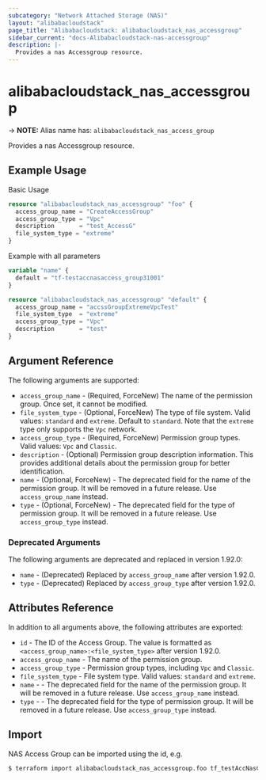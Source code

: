 ```yaml
---
subcategory: "Network Attached Storage (NAS)"
layout: "alibabacloudstack"
page_title: "Alibabacloudstack: alibabacloudstack_nas_accessgroup"
sidebar_current: "docs-Alibabacloudstack-nas-accessgroup"
description: |- 
  Provides a nas Accessgroup resource.
---
```


# alibabacloudstack_nas_accessgroup
-> **NOTE:** Alias name has: `alibabacloudstack_nas_access_group`

Provides a nas Accessgroup resource.

## Example Usage

Basic Usage

```terraform
resource "alibabacloudstack_nas_accessgroup" "foo" {
  access_group_name = "CreateAccessGroup"
  access_group_type = "Vpc"
  description       = "test_AccessG"
  file_system_type = "extreme"
}
```

Example with all parameters

```terraform
variable "name" {
  default = "tf-testaccnasaccess_group31001"
}

resource "alibabacloudstack_nas_accessgroup" "default" {
  access_group_name = "accssGroupExtremeVpcTest"
  file_system_type  = "extreme"
  access_group_type = "Vpc"
  description       = "test"
}
```

## Argument Reference

The following arguments are supported:

* `access_group_name` - (Required, ForceNew) The name of the permission group. Once set, it cannot be modified.
* `file_system_type` - (Optional, ForceNew) The type of file system. Valid values: `standard` and `extreme`. Default to `standard`. Note that the `extreme` type only supports the `Vpc` network.
* `access_group_type` - (Required, ForceNew) Permission group types. Valid values: `Vpc` and `Classic`.
* `description` - (Optional) Permission group description information. This provides additional details about the permission group for better identification.
* `name` - (Optional, ForceNew) - The deprecated field for the name of the permission group. It will be removed in a future release. Use `access_group_name` instead.
* `type` - (Optional, ForceNew) - The deprecated field for the type of permission group. It will be removed in a future release. Use `access_group_type` instead.

### Deprecated Arguments

The following arguments are deprecated and replaced in version 1.92.0:

* `name` - (Deprecated) Replaced by `access_group_name` after version 1.92.0.
* `type` - (Deprecated) Replaced by `access_group_type` after version 1.92.0.

## Attributes Reference

In addition to all arguments above, the following attributes are exported:

* `id` - The ID of the Access Group. The value is formatted as `<access_group_name>:<file_system_type>` after version 1.92.0.
* `access_group_name` - The name of the permission group.
* `access_group_type` - Permission group types, including `Vpc` and `Classic`.
* `file_system_type` - File system type. Valid values: `standard` and `extreme`.
* `name` - - The deprecated field for the name of the permission group. It will be removed in a future release. Use `access_group_name` instead.
* `type` - - The deprecated field for the type of permission group. It will be removed in a future release. Use `access_group_type` instead.

## Import

NAS Access Group can be imported using the id, e.g.

```bash
$ terraform import alibabacloudstack_nas_accessgroup.foo tf_testAccNasConfig:standard
```